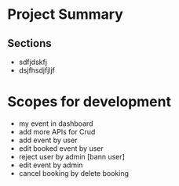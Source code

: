 # Project Summary

## Sections

- sdfjdskfj
- dsjfhsdjfjljf

# Scopes for development

- my event in dashboard
- add more APIs for Crud
- add event by user
- edit booked event by user
- reject user by admin [bann user]
- edit event by admin
- cancel booking by delete booking
